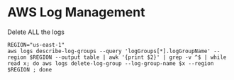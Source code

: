 # AWS Log Management

Delete ALL the logs
```
REGION="us-east-1"
aws logs describe-log-groups --query 'logGroups[*].logGroupName' --region $REGION --output table | awk '{print $2}' | grep -v ^$ | while read x; do aws logs delete-log-group --log-group-name $x --region $REGION ; done
```
